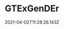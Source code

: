 ---
title: GTExGenDEr
summary: GTEx Gene Differential Expression compaRison between self-reported genders
date: 2021-04-02T11:28:26.143Z
draft: false
featured: false
tags:
  - R
  - Differential Expression
  - GTEx
  - Omics
  - Life Sciences
  - Healthcare
  - Computational Biology
external_link: https://osf.io/htfp5/
image:
  filename: featured.png
  focal_point: Smart
  preview_only: false
---